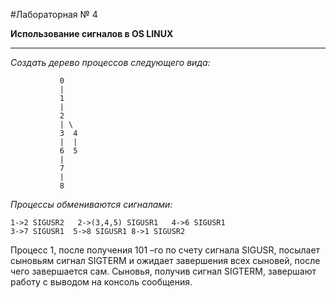 #Лабораторная № 4

__Использование сигналов в OS LINUX__
___
_Создать дерево процессов следующего вида:_

               0
               |
               1
               |
               2
               | \ 
               3  4
               |  |
               6  5
               |
               7
               |
               8
_Процессы обмениваются сигналами:_ 

	1->2 SIGUSR2   2->(3,4,5) SIGUSR1   4->6 SIGUSR1   
 	3->7 SIGUSR1  5->8 SIGUSR1 8->1 SIGUSR2
 	
Процесс 1, после получения  101 –го по счету сигнала SIGUSR,  посылает    сыновьям сигнал SIGTERM и ожидает  завершения всех сыновей, после чего завершается сам. Сыновья, получив сигнал SIGTERM, завершают работу с выводом на консоль сообщения.
